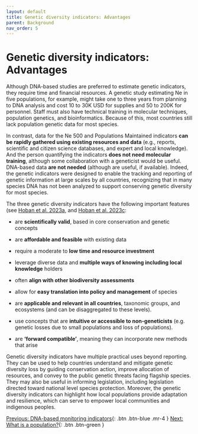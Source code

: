 ```yaml
---
layout: default
title: Genetic diversity indicators: Advantages
parent: Background
nav_order: 5
---
```


# Genetic diversity indicators: Advantages

Although DNA-based studies are preferred to estimate genetic indicators, they require time and financial resources. A genetic study estimating Ne in five populations, for example, might take one to three years from planning to DNA analysis and cost 10 to 30K USD for supplies and 50 to 200K for personnel. Staff must also have technical training in molecular techniques, population genetics, and bioinformatics. Because of this, most countries still lack population genetic data for most species. 

In contrast, data for the Ne 500 and Populations Maintained indicators **can be rapidly gathered using existing resources and data** (e.g., reports, scientific and citizen science databases, and expert and local knowledge). And the person quantifying the indicators **does not need molecular training**, although some collaboration with a geneticist would be useful. DNA-based data **are not needed** (although are useful, if available). Indeed, the genetic indicators were designed to enable the tracking and reporting of genetic information at large scales by all countries, recognizing that in many species DNA has not been analyzed to support conserving genetic diversity for most species.

The three genetic diversity indicators have the following important features (see [Hoban et al. 2023a](https://doi.org/10.1007/s10592-022-01492-0), and [Hoban et al. 2023c](https://academic.oup.com/bioscience/advance-article/doi/10.1093/biosci/biae006/7625302?login=false](https://doi.org/10.32942/X2QK5W)):

* are **scientifically valid**, based in core conservation and genetic concepts

* are **affordable and feasible** with existing data 

* require a moderate to **low time and resource investment**

* leverage diverse data and **multiple ways of knowing including local knowledge** holders

* often **align with other biodiversity assessments**

* allow for **easy translation into policy and management** of species

* are **applicable and relevant in all countries**, taxonomic groups, and ecosystems (and can be disaggregated to these levels).

* use concepts that are **intuitive or accessible to non-geneticists** (e.g. genetic losses due to small populations and loss of populations).
  
* are **‘forward compatible’**, meaning they can incorporate new methods that arise

Genetic diversity indicators have multiple practical uses beyond reporting. They can be used to help countries understand and mitigate genetic diversity loss by guiding conservation action, improve allocation of resources, and convey to the public genetic threats facing flagship species. They may also be useful in informing legislation, including legislation directed toward national level species protection. Moreover, the genetic diversity indicators can highlight how local populations provide adaptation and resilience, which can serve to empower local communities and indigenous peoples. 

[Previous: DNA-based monitoring indicators](https://ccgenetics.github.io/guidelines-genetic-diversity-indicators/docs/2_Theoretical_background/DNA-based-monitoring-indicator.html#dna-based-genetic-monitoring-indicator){: .btn .btn-blue .mr-4 }
[Next: What is a population?](https://ccgenetics.github.io/guidelines-genetic-diversity-indicators/docs/2_Theoretical_background/What-is-a-population.html#what-is-a-population-a-first-simple-answer){: .btn .btn-green }
